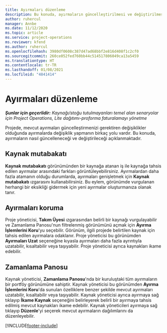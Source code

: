 ```yaml
---
title: Ayırmaları düzenleme
description: Bu konuda, ayırmaların güncelleştirilmesi ve değiştirilmesi hakkında bilgiler sağlanmaktadır.
author: ruhercul
manager: Annbe
ms.date: 11/12/2020
ms.topic: article
ms.service: project-operations
ms.reviewer: kfend
ms.author: ruhercul
ms.openlocfilehash: 3980df0608c387d47ad68bbf2e816d408f1c2cf0
ms.sourcegitcommit: 260ce052fed760bb44c514517806049ca13a5459
ms.translationtype: HT
ms.contentlocale: tr-TR
ms.lasthandoff: 01/08/2021
ms.locfileid: "4841414"
---
```

# <a name="edit-bookings"></a>Ayırmaları düzenleme

_**Şunlar için geçerlidir:** Kaynağı/stoğu tutulmayanları temel alan senaryolar için Project Operations, Lite dağıtımı-proforma faturalamayı yönetme_


Projede, mevcut ayırmaları güncelleştirmenizi gerektiren değişiklikler olduğunda ayırmalarda değişiklik yapmanın birkaç yolu vardır. Bu konuda, ayırmaların nasıl güncelleneceği ve değiştirileceği açıklanmaktadır.

## <a name="resource-reconciliation"></a>Kaynak mutabakatı

**Kaynak mutabakatı** görünümünden bir kaynağa atanan iş ile kaynağa tahsis edilen ayırmalar arasındaki farkları görüntüleyebilirsiniz. Ayırmalardan daha fazla atamanın olduğu durumlarda, ayırmaları genişletmek için **Kaynak mutabakatı** ızgarasını kullanabilirsiniz. Bu eylem, görünümde vurgulanan herhangi bir eksikliği gidermek için yeni ayırmalar oluşturmanıza olanak tanır.

## <a name="maintain-bookings"></a>Ayırmaları koruma

Proje yöneticisi, **Takım Üyesi** ızgarasından belirli bir kaynağı vurgulayabilir ve Zamanlama Panosu'nun filtrelenmiş görünümünü açmak için **Ayırma İşlemlerini Koru**'yu seçebilir. Görünüm, ilgili projede belirtilen kaynak için tahsis edilen ayırmalara odaklanır. Proje yöneticisi bu görünümden **Ayırmaları Uzat** seçeneğine kıyasla ayırmaları daha fazla ayrıntıyla uzatabilir, kısaltabilir veya taşıyabilir. Proje yöneticisi ayrıca kaynakları ikame edebilir.

## <a name="schedule-board"></a>Zamanlama Panosu

Kaynak yöneticisi, **Zamanlama Panosu**'nda bir kuruluştaki tüm ayırmaların bir portföy görünümüne sahiptir. Kaynak yöneticisi bu görünümden **Ayırma İşlemlerini Koru**'da sunulan özelliklere benzer şekilde mevcut ayırmaları uzatabilir, kısaltabilir veya taşıyabilir. Kaynak yöneticisi ayrıca ayırmaya sağ tıklayıp **İkame Kaynak** seçeneğini belirleyerek belirli bir ayırmaya tahsis edilmiş mevcut kaynakları ikame edebilir. Kaynak yöneticileri ayırmaya sağ tıklayıp **Düzenle**'yi seçerek mevcut ayırmaların dağılımlarını da düzenleyebilir.


[!INCLUDE[footer-include](../includes/footer-banner.md)]